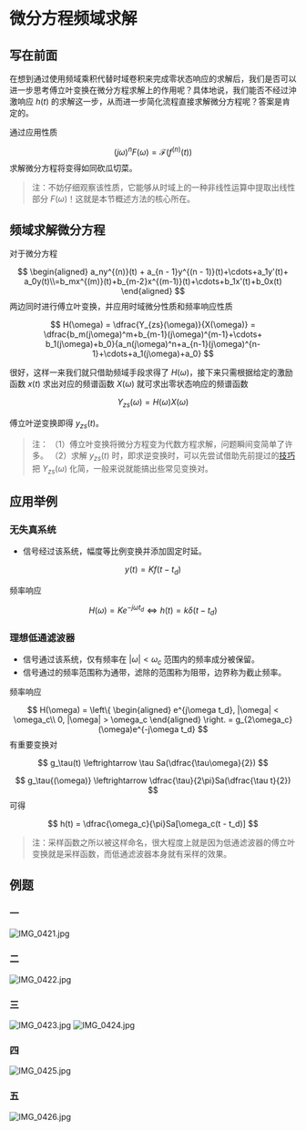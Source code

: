 # 微分方程频域求解

## 写在前面

在想到通过使用频域乘积代替时域卷积来完成零状态响应的求解后，我们是否可以进一步思考傅立叶变换在微分方程求解上的作用呢？具体地说，我们能否不经过沖激响应 $h(t)$ 的求解这一步，从而进一步简化流程直接求解微分方程呢？答案是肯定的。

通过应用性质

$$
(j\omega)^nF(\omega) = \mathcal F(f^{(n)}(t))
$$
求解微分方程将变得如同砍瓜切菜。

> 注：不妨仔细观察该性质，它能够从时域上的一种非线性运算中提取出线性部分 $F(\omega)$！这就是本节概述方法的核心所在。

## 频域求解微分方程

对于微分方程

$$
\begin{aligned}
a_ny^{(n)}(t) + a_{n - 1}y^{(n - 1)}(t)+\cdots+a_1y'(t)+ a_0y(t)\\=b_mx^{(m)}(t)+b_{m-2}x^{(m-1)}(t)+\cdots+b_1x'(t)+b_0x(t)
\end{aligned}
$$
两边同时进行傅立叶变换，并应用时域微分性质和频率响应性质

$$
H(\omega) = \dfrac{Y_{zs}(\omega)}{X(\omega)} = \dfrac{b_m(j\omega)^m+b_{m-1}(j\omega)^{m-1}+\cdots+ b_1(j\omega)+b_0}{a_n(j\omega)^n+a_{n-1}(j\omega)^{n-1}+\cdots+a_1(j\omega)+a_0}
$$

很好，这样一来我们就只借助频域手段求得了 $H(\omega)$，接下来只需根据给定的激励函数 $x(t)$ 求出对应的频谱函数 $X(\omega)$ 就可求出零状态响应的频谱函数

$$
Y_{zs}(\omega) = H(\omega)X(\omega)
$$

傅立叶逆变换即得 $y_{zs}(t)$。

> 注：
> （1）傅立叶变换将微分方程变为代数方程求解，问题瞬间变简单了许多。
> （2）求解 $y_{zs}(t)$ 时，即求逆变换时，可以先尝试借助先前提过的[技巧](信号与系统/第三章/连续系统频域响应#例题)把 $Y_{zs}(\omega)$ 化简，一般来说就能搞出些常见变换对。

## 应用举例

### 无失真系统

* 信号经过该系统，幅度等比例变换并添加固定时延。

$$
y(t) = Kf(t - t_d)
$$

频率响应

$$
H(\omega) = Ke^{-j\omega t_d} \Leftrightarrow h(t) = k\delta (t - t_d)
$$

### 理想低通滤波器

* 信号通过该系统，仅有频率在 $|\omega| < \omega_c$ 范围内的频率成分被保留。
* 信号通过的频率范围称为通带，滤除的范围称为阻带，边界称为截止频率。

频率响应

$$
H(\omega) = \left\{
\begin{aligned}
e^{j\omega t_d}, |\omega| < \omega_c\\
0, |\omega| > \omega_c
\end{aligned}
\right. = g_{2\omega_c}(\omega)e^{-j\omega t_d}
$$
有重要变换对

$$
g_\tau(t) \leftrightarrow \tau Sa(\dfrac{\tau\omega}{2})
$$

$$
g_\tau{(\omega)} \leftrightarrow \dfrac{\tau}{2\pi}Sa(\dfrac{\tau t}{2})
$$
可得

$$
h(t) = \dfrac{\omega_c}{\pi}Sa[\omega_c(t - t_d)]
$$

> 注：采样函数之所以被这样命名，很大程度上就是因为低通滤波器的傅立叶变换就是采样函数，而低通滤波器本身就有采样的效果。

## 例题

### 一

![IMG_0421.jpg](http://image.tjzfile.xyz/images/2023/01/31/IMG_0421.jpg)

### 二

![IMG_0422.jpg](http://image.tjzfile.xyz/images/2023/01/31/IMG_0422.jpg)

### 三

![IMG_0423.jpg](http://image.tjzfile.xyz/images/2023/01/31/IMG_0423.jpg)
![IMG_0424.jpg](http://image.tjzfile.xyz/images/2023/01/31/IMG_0424.jpg)

### 四

![IMG_0425.jpg](http://image.tjzfile.xyz/images/2023/01/31/IMG_0425.jpg)

### 五

![IMG_0426.jpg](http://image.tjzfile.xyz/images/2023/01/31/IMG_0426.jpg)